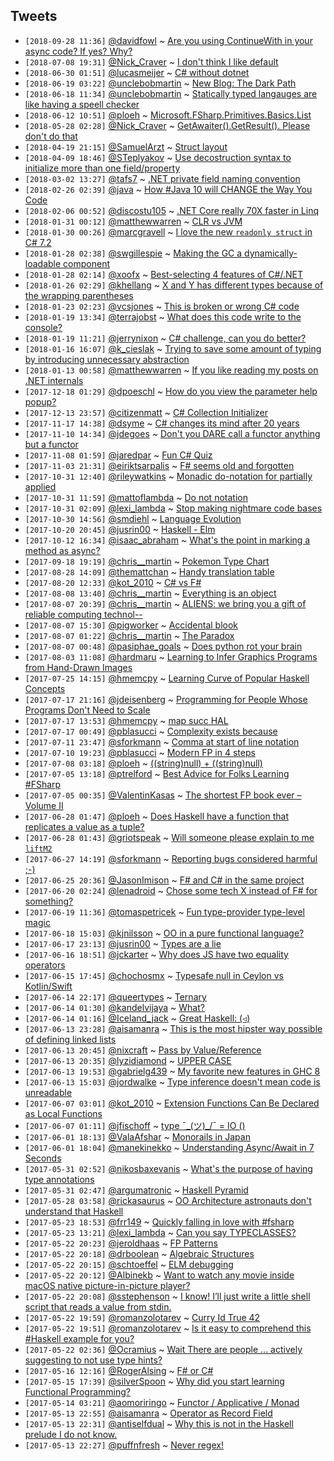 ## Tweets

- `[2018-09-28 11:36]` [@davidfowl](https://twitter.com/davidfowl) ~ [Are you using ContinueWith in your async code? If yes? Why?](https://twitter.com/davidfowl/status/1044847039929028608)
- `[2018-07-08 19:31]` [@Nick_Craver](https://twitter.com/Nick_Craver) ~ [I don't think I like default](https://twitter.com/Nick_Craver/status/1013580307637964800)
- `[2018-06-30 01:51]` [@lucasmeijer](https://twitter.com/lucasmeijer) ~ [C# without dotnet](https://twitter.com/lucasmeijer/status/1012083572126121984)
- `[2018-06-19 03:22]` [@unclebobmartin](https://twitter.com/unclebobmartin) ~ [New Blog: The Dark Path](https://twitter.com/unclebobmartin/status/819242373377118208)
- `[2018-06-18 11:34]` [@unclebobmartin](https://twitter.com/unclebobmartin) ~ [Statically typed langauges are like having a speell checker](https://twitter.com/unclebobmartin/status/1008326657881575424)
- `[2018-06-12 10:51]` [@ploeh](https://twitter.com/ploeh) ~ [Microsoft.FSharp.Primitives.Basics.List](https://twitter.com/ploeh/status/678630211571838976)
- `[2018-05-28 02:28]` [@Nick_Craver](https://twitter.com/Nick_Craver) ~ [GetAwaiter().GetResult(). Please don't do that](https://twitter.com/Nick_Craver/status/927245488100986881)
- `[2018-04-19 21:15]` [@SamuelArzt](https://twitter.com/SamuelArzt) ~ [Struct layout](https://twitter.com/SamuelArzt/status/986706142192599042)
- `[2018-04-09 18:46]` [@STeplyakov](https://twitter.com/STeplyakov) ~ [Use decostruction syntax to initialize more than one field/property](https://twitter.com/STeplyakov/status/983206875582758912)
- `[2018-03-02 13:27]` [@tafs7](https://twitter.com/tafs7) ~ [.NET private field naming convention](https://twitter.com/tafs7/status/968967777527754753)
- `[2018-02-26 02:39]` [@java](https://twitter.com/java) ~ [How #Java 10 will CHANGE the Way You Code](https://twitter.com/java/status/967463386609954816)
- `[2018-02-06 00:52]` [@discostu105](https://twitter.com/discostu105) ~ [.NET Core really 70X faster in Linq](https://twitter.com/discostu105/status/960423216677380096)
- `[2018-01-31 00:12]` [@matthewwarren](https://twitter.com/matthewwarren) ~ [CLR vs JVM](https://twitter.com/matthewwarren/status/958309574871744513)
- `[2018-01-30 00:26]` [@marcgravell](https://twitter.com/marcgravell) ~ [I love the new `readonly struct` in C# 7.2](https://twitter.com/marcgravell/status/957944881095299072)
- `[2018-01-28 02:38]` [@swgillespie](https://twitter.com/swgillespie) ~ [Making the GC a dynamically-loadable component](https://twitter.com/swgillespie/status/956970249571655680)
- `[2018-01-28 02:14]` [@xoofx](https://twitter.com/xoofx) ~ [Best-selecting 4 features of C#/.NET](https://twitter.com/xoofx/status/956992665958211584)
- `[2018-01-26 02:29]` [@khellang](https://twitter.com/khellang) ~ [X and Y has different types because of the wrapping parentheses](https://twitter.com/khellang/status/956551133316767745)
- `[2018-01-23 02:23]` [@vcsjones](https://twitter.com/vcsjones) ~ [This is broken or wrong C# code](https://twitter.com/vcsjones/status/955438277577801728)
- `[2018-01-19 13:34]` [@terrajobst](https://twitter.com/terrajobst) ~ [What does this code write to the console?](https://twitter.com/terrajobst/status/954138131908911104)
- `[2018-01-19 11:21]` [@jerrynixon](https://twitter.com/jerrynixon) ~ [C# challenge, can you do better?](https://twitter.com/jerrynixon/status/954058533242265600)
- `[2018-01-16 16:07]` [@k_cieslak](https://twitter.com/k_cieslak) ~ [Trying to save some amount of typing by introducing unnecessary abstraction](https://twitter.com/k_cieslak/status/952922477302304768)
- `[2018-01-13 00:58]` [@matthewwarren](https://twitter.com/matthewwarren) ~ [If you like reading my posts on .NET internals](https://twitter.com/matthewwarren/status/951799867038404608)
- `[2017-12-18 01:29]` [@dpoeschl](https://twitter.com/dpoeschl) ~ [How do you view the parameter help popup?](https://twitter.com/dpoeschl/status/938865024675672064)
- `[2017-12-13 23:57]` [@citizenmatt](https://twitter.com/citizenmatt) ~ [C# Collection Initializer](https://twitter.com/citizenmatt/status/940173748510117889)
- `[2017-11-17 14:38]` [@dsyme](https://twitter.com/dsyme) ~ [C# changes its mind after 20 years](https://twitter.com/dsyme/status/931095426341769216)
- `[2017-11-10 14:34]` [@jdegoes](https://twitter.com/jdegoes) ~ [Don't you DARE call a functor anything but a functor](https://twitter.com/jdegoes/status/927622497213673478)
- `[2017-11-08 01:59]` [@jaredpar](https://twitter.com/jaredpar) ~ [Fun C# Quiz](https://twitter.com/jaredpar/status/927624214407868417)
- `[2017-11-03 21:31]` [@eiriktsarpalis](https://twitter.com/eiriktsarpalis) ~ [F# seems old and forgotten](https://twitter.com/eiriktsarpalis/status/912714401609846785)
- `[2017-10-31 12:40]` [@rileywatkins](https://twitter.com/rileywatkins) ~ [Monadic do-notation for partially applied](https://twitter.com/rileywatkins/status/925019173477949440)
- `[2017-10-31 11:59]` [@mattoflambda](https://twitter.com/mattoflambda) ~ [Do not notation](https://twitter.com/mattoflambda/status/925217438664445952)
- `[2017-10-31 02:09]` [@lexi_lambda](https://twitter.com/lexi_lambda) ~ [Stop making nightmare code bases](https://twitter.com/lexi_lambda/status/924898403749806080)
- `[2017-10-30 14:56]` [@smdiehl](https://twitter.com/smdiehl) ~ [Language Evolution](https://twitter.com/smdiehl/status/924714600238649344)
- `[2017-10-20 20:45]` [@jusrin00](https://twitter.com/jusrin00) ~ [Haskell - Elm](https://twitter.com/jusrin00/status/921287122904125440)
- `[2017-10-12 16:34]` [@isaac_abraham](https://twitter.com/isaac_abraham) ~ [What's the point in marking a method as async?](https://twitter.com/isaac_abraham/status/918386252214358016)
- `[2017-09-18 19:19]` [@chris__martin](https://twitter.com/chris__martin) ~ [Pokemon Type Chart](https://twitter.com/chris__martin/status/909625661203107841)
- `[2017-08-28 14:09]` [@themattchan](https://twitter.com/themattchan) ~ [Handy translation table](https://twitter.com/themattchan/status/902036533246439424)
- `[2017-08-20 12:33]` [@kot_2010](https://twitter.com/kot_2010) ~ [C# vs F#](https://twitter.com/kot_2010/status/898941837372686336)
- `[2017-08-08 13:40]` [@chris__martin](https://twitter.com/chris__martin) ~ [Everything is an object](https://twitter.com/chris__martin/status/894673326924333056)
- `[2017-08-07 20:39]` [@chris__martin](https://twitter.com/chris__martin) ~ [ALIENS: we bring you a gift of reliable computing technol--](https://twitter.com/chris__martin/status/893951453269766144)
- `[2017-08-07 15:30]` [@pigworker](https://twitter.com/pigworker) ~ [Accidental blook](https://twitter.com/pigworker/status/880398813743247360)
- `[2017-08-07 01:22]` [@chris__martin](https://twitter.com/chris__martin) ~ [The Paradox](https://twitter.com/chris__martin/status/893525685410701312)
- `[2017-08-07 00:48]` [@pasiphae_goals](https://twitter.com/pasiphae_goals) ~ [Does python rot your brain](https://twitter.com/pasiphae_goals/status/894035380546277377)
- `[2017-08-03 11:08]` [@hardmaru](https://twitter.com/hardmaru) ~ [Learning to Infer Graphics Programs from Hand-Drawn Images](https://twitter.com/hardmaru/status/892953543887532032)
- `[2017-07-25 14:15]` [@hmemcpy](https://twitter.com/hmemcpy) ~ [Learning Curve of Popular Haskell Concepts](https://twitter.com/hmemcpy/status/889732980163399681)
- `[2017-07-17 21:16]` [@jdeisenberg](https://twitter.com/jdeisenberg) ~ [Programming for People Whose Programs Don't Need to Scale](https://twitter.com/jdeisenberg/status/886312147528982528)
- `[2017-07-17 13:53]` [@hmemcpy](https://twitter.com/hmemcpy) ~ [map succ HAL](https://twitter.com/hmemcpy/status/886682519399215105)
- `[2017-07-17 00:49]` [@pblasucci](https://twitter.com/pblasucci) ~ [Complexity exists because](https://twitter.com/pblasucci/status/886524814487408640)
- `[2017-07-11 23:47]` [@sforkmann](https://twitter.com/sforkmann) ~ [Comma at start of line notation](https://twitter.com/sforkmann/status/884740010116878336)
- `[2017-07-10 19:23]` [@pblasucci](https://twitter.com/pblasucci) ~ [Modern FP in 4 steps](https://twitter.com/pblasucci/status/884120863175581696)
- `[2017-07-08 03:18]` [@ploeh](https://twitter.com/ploeh) ~ [((string)null) + ((string)null)](https://twitter.com/ploeh/status/883296223314276353)
- `[2017-07-05 13:18]` [@ptrelford](https://twitter.com/ptrelford) ~ [Best Advice for Folks Learning #FSharp](https://twitter.com/ptrelford/status/882283378220859392)
- `[2017-07-05 00:35]` [@ValentinKasas](https://twitter.com/ValentinKasas) ~ [The shortest FP book ever – Volume II](https://twitter.com/ValentinKasas/status/882128797428047872)
- `[2017-06-28 01:47]` [@ploeh](https://twitter.com/ploeh) ~ [Does Haskell have a function that replicates a value as a tuple?](https://twitter.com/ploeh/status/710045611098251264)
- `[2017-06-28 01:43]` [@griotspeak](https://twitter.com/griotspeak) ~ [Will someone please explain to me `liftM2`](https://twitter.com/griotspeak/status/749239892400410628)
- `[2017-06-27 14:19]` [@sforkmann](https://twitter.com/sforkmann) ~ [Reporting bugs considered harmful ;-)](https://twitter.com/sforkmann/status/872099050224590848)
- `[2017-06-25 20:36]` [@JasonImison](https://twitter.com/JasonImison) ~ [F# and C# in the same project](https://twitter.com/JasonImison/status/877901540324810752)
- `[2017-06-20 02:24]` [@lenadroid](https://twitter.com/lenadroid) ~ [Chose some tech X instead of F# for something?](https://twitter.com/lenadroid/status/876865210694246400)
- `[2017-06-19 11:36]` [@tomaspetricek](https://twitter.com/tomaspetricek) ~ [Fun type-provider type-level magic](https://twitter.com/tomaspetricek/status/876225695592198145)
- `[2017-06-18 15:03]` [@kjnilsson](https://twitter.com/kjnilsson) ~ [OO in a pure functional language?](https://twitter.com/kjnilsson/status/875994051916509184)
- `[2017-06-17 23:13]` [@jusrin00](https://twitter.com/jusrin00) ~ [Types are a lie](https://twitter.com/jusrin00/status/875238742621028355)
- `[2017-06-16 18:51]` [@jckarter](https://twitter.com/jckarter) ~ [Why does JS have two equality operators](https://twitter.com/jckarter/status/856891811704348672)
- `[2017-06-15 17:45]` [@chochosmx](https://twitter.com/chochosmx) ~ [Typesafe null in Ceylon vs Kotlin/Swift](https://twitter.com/chochosmx/status/874300476430405632)
- `[2017-06-14 22:17]` [@queertypes](https://twitter.com/queertypes) ~ [Ternary](https://twitter.com/queertypes/status/532748228358193152)
- `[2017-06-14 01:30]` [@kandelvijaya](https://twitter.com/kandelvijaya) ~ [What?](https://twitter.com/kandelvijaya/status/863163045110992896)
- `[2017-06-14 01:16]` [@Iceland_jack](https://twitter.com/Iceland_jack) ~ [Great Haskell: (◃)](https://twitter.com/Iceland_jack/status/719572817512153088)
- `[2017-06-13 23:28]` [@aisamanra](https://twitter.com/aisamanra) ~ [This is the most hipster way possible of defining linked lists](https://twitter.com/aisamanra/status/874431758346838016)
- `[2017-06-13 20:45]` [@nixcraft](https://twitter.com/nixcraft) ~ [Pass by Value/Reference](https://twitter.com/nixcraft/status/874522268331671557)
- `[2017-06-13 20:35]` [@lyzidiamond](https://twitter.com/lyzidiamond) ~ [UPPER CASE](https://twitter.com/lyzidiamond/status/874423709867491328)
- `[2017-06-13 19:53]` [@gabrielg439](https://twitter.com/gabrielg439) ~ [My favorite new features in GHC 8](https://twitter.com/gabrielg439/status/734402153712865280)
- `[2017-06-13 15:03]` [@jordwalke](https://twitter.com/jordwalke) ~ [Type inference doesn't mean code is unreadable](https://twitter.com/jordwalke/status/874525331171848192)
- `[2017-06-07 03:01]` [@kot_2010](https://twitter.com/kot_2010) ~ [Extension Functions Can Be Declared as Local Functions](https://twitter.com/kot_2010/status/872168316583936002)
- `[2017-06-07 01:11]` [@jfischoff](https://twitter.com/jfischoff) ~ [type ¯\_(ツ)_/¯ = IO ()](https://twitter.com/jfischoff/status/546178663004524544)
- `[2017-06-01 18:13]` [@ValaAfshar](https://twitter.com/ValaAfshar) ~ [Monorails in Japan](https://twitter.com/ValaAfshar/status/869757314001227776)
- `[2017-06-01 18:04]` [@manekinekko](https://twitter.com/manekinekko) ~ [Understanding Async/Await in 7 Seconds](https://twitter.com/manekinekko/status/855824609299636230)
- `[2017-05-31 02:52]` [@nikosbaxevanis](https://twitter.com/nikosbaxevanis) ~ [What's the purpose of having type annotations](https://twitter.com/nikosbaxevanis/status/869629678444838912)
- `[2017-05-31 02:47]` [@argumatronic](https://twitter.com/argumatronic) ~ [Haskell Pyramid](https://twitter.com/argumatronic/status/869637659639119873)
- `[2017-05-28 03:58]` [@rickasaurus](https://twitter.com/rickasaurus) ~ [OO Architecture astronauts don't understand that Haskell](https://twitter.com/rickasaurus/status/867054121634934785)
- `[2017-05-23 18:53]` [@frr149](https://twitter.com/frr149) ~ [Quickly falling in love with #fsharp](https://twitter.com/frr149/status/866783502666055680)
- `[2017-05-23 13:21]` [@lexi_lambda](https://twitter.com/lexi_lambda) ~ [Can you say TYPECLASSES?](https://twitter.com/lexi_lambda/status/866874490587721728)
- `[2017-05-22 20:23]` [@jeroldhaas](https://twitter.com/jeroldhaas) ~ [FP Patterns](https://twitter.com/jeroldhaas/status/535919819355598848)
- `[2017-05-22 20:18]` [@drboolean](https://twitter.com/drboolean) ~ [Algebraic Structures](https://twitter.com/drboolean/status/846041299786514436)
- `[2017-05-22 20:15]` [@schtoeffel](https://twitter.com/schtoeffel) ~ [ELM debugging](https://twitter.com/schtoeffel/status/856882605068865539)
- `[2017-05-22 20:12]` [@Albinekb](https://twitter.com/Albinekb) ~ [Want to watch any movie inside macOS native picture-in-picture player?](https://twitter.com/Albinekb/status/847078766622990336)
- `[2017-05-22 20:08]` [@sstephenson](https://twitter.com/sstephenson) ~ [I know! I’ll just write a little shell script that reads a value from stdin.](https://twitter.com/sstephenson/status/854122896612044803)
- `[2017-05-22 19:59]` [@romanzolotarev](https://twitter.com/romanzolotarev) ~ [Curry Id True 42](https://twitter.com/romanzolotarev/status/865902652445601792)
- `[2017-05-22 19:51]` [@romanzolotarev](https://twitter.com/romanzolotarev) ~ [Is it easy to comprehend this #Haskell example for you?](https://twitter.com/romanzolotarev/status/866180248328654849)
- `[2017-05-22 02:36]` [@Ocramius](https://twitter.com/Ocramius) ~ [Wait There are people ... actively suggesting to not use type hints?](https://twitter.com/Ocramius/status/866245255640821761)
- `[2017-05-16 12:16]` [@RogerAlsing](https://twitter.com/RogerAlsing) ~ [F# or C#](https://twitter.com/RogerAlsing/status/863692615623077888)
- `[2017-05-15 17:39]` [@silverSpoon](https://twitter.com/silverSpoon) ~ [Why did you start learning Functional Programming?](https://twitter.com/silverSpoon/status/863822017715458050)
- `[2017-05-14 03:21]` [@aomoriringo](https://twitter.com/aomoriringo) ~ [Functor / Applicative / Monad](https://twitter.com/aomoriringo/status/270046177020489728)
- `[2017-05-13 22:55]` [@aisamanra](https://twitter.com/aisamanra) ~ [Operator as Record Field](https://twitter.com/aisamanra/status/854396345628610565)
- `[2017-05-13 22:31]` [@antiselfdual](https://twitter.com/antiselfdual) ~ [Why this is not in the Haskell prelude I do not know.](https://twitter.com/antiselfdual/status/855995687900561408)
- `[2017-05-13 22:27]` [@puffnfresh](https://twitter.com/puffnfresh) ~ [Never regex!](https://twitter.com/puffnfresh/status/862447181491351553)
